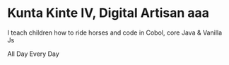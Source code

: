 <h1>Kunta Kinte IV, Digital Artisan aaa</h1>
<p> I teach children how to ride horses and code in Cobol, core Java & Vanilla Js</p>
<p>All Day Every Day</p>
